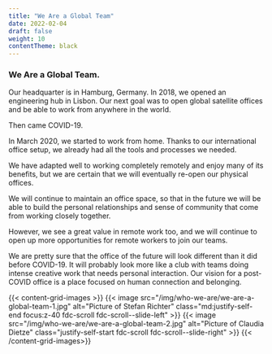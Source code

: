 ```yaml
---
title: "We Are a Global Team"
date: 2022-02-04
draft: false
weight: 10
contentTheme: black
---
```


### We Are a Global Team.

Our headquarter is in Hamburg, Germany. In 2018, we opened an engineering hub in Lisbon. Our next goal was to open global satellite offices and be able to work from anywhere in the world.

Then came COVID-19.

In March 2020, we started to work from home. Thanks to our international office setup, we already had all the tools and processes we needed.

We have adapted well to working completely remotely and enjoy many of its benefits, but we are certain that we will eventually re-open our physical offices.

We will continue to maintain an office space, so that in the future we will be able to build the personal relationships and sense of community that come from working closely together.

However, we see a great value in remote work too, and we will continue to open up more opportunities for remote workers to join our teams.

We are pretty sure that the office of the future will look different than it did before COVID-19. It will probably look more like a club with teams doing intense creative work that needs personal interaction. Our vision for a post-COVID office is a place focused on human connection and belonging.

{{< content-grid-images >}}
  {{< image src="/img/who-we-are/we-are-a-global-team-1.jpg" alt="Picture of Stefan Richter" class="md:justify-self-end focus:z-40 fdc-scroll fdc-scroll--slide-left" >}}
  {{< image src="/img/who-we-are/we-are-a-global-team-2.jpg" alt="Picture of Claudia Dietze" class="justify-self-start fdc-scroll fdc-scroll--slide-right" >}}
{{< /content-grid-images>}}
